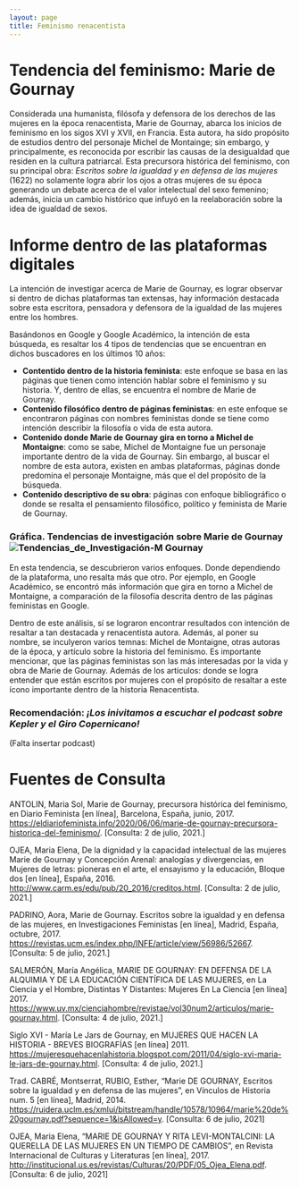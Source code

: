 ```yaml
---
layout: page
title: Feminismo renacentista
---
```


# Tendencia del feminismo: Marie de Gournay
Considerada una humanista, filósofa y defensora de los derechos de las mujeres en la época renacentista, Marie de Gournay, abarca los inicios de feminismo en los sigos XVI y XVII, en Francia. Esta autora, ha sido propósito de estudios dentro del personaje Michel de Montainge; sin embargo, y principalmente, es reconocida por escribir las causas de la desigualdad que residen en la cultura patriarcal.
Esta precursora histórica del feminismo, con su principal obra: *Escritos sobre la igualdad y en defensa de las mujeres* (1622) no solamente logra abrir los ojos a otras mujeres de su época generando un debate acerca de el valor intelectual del sexo femenino; además, inicia un cambio histórico que infuyó en la reelaboración sobre la idea de igualdad de sexos.

# Informe dentro de las plataformas digitales
La intención de investigar acerca de Marie de Gournay, es lograr observar si dentro de dichas plataformas tan extensas, hay información destacada sobre esta escritora, pensadora y defensora de la igualdad de las mujeres entre los hombres. 

Basándonos en Google y Google Académico, la intención de esta búsqueda, es resaltar los 4 tipos de tendencias que se encuentran en dichos buscadores en los últimos 10 años:

* **Contentido dentro de la historia feminista**: este enfoque se basa en las páginas que tienen como intención hablar sobre el feminismo y su historia. Y, dentro de ellas, se encuentra el nombre de Marie de Gournay.
* **Contenido filosófico dentro de páginas feministas**: en este enfoque se encontraron páginas con nombres feministas donde se tiene como intención describir la filosofía o vida de esta autora.
* **Contenido  donde Marie de Gournay gira en torno a Michel de Montaigne**: como se sabe, Michel de Montaigne fue un personaje importante dentro de la vida de Gournay. Sin embargo, al buscar el nombre de esta autora, existen en ambas plataformas, páginas donde predomina el personaje Montaigne, más que el del propósito de la búsqueda. 
* **Contenido descriptivo de su obra**: páginas con enfoque bibliográfico o donde se resalta el pensamiento filosófico, político y feminista de Marie de Gournay.

### Gráfica. Tendencias de investigación sobre Marie de Gournay![Tendencias_de_Investigación-M Gournay](https://user-images.githubusercontent.com/86990373/124838155-e2782d00-df4b-11eb-95b0-861cc4261a12.png)

En esta tendencia, se descubrieron varios enfoques. Donde dependiendo de la plataforma, uno resalta más que otro. Por ejemplo, en Google Académico, se encontró más información que gira en torno a Michel de Montaigne, a comparación de la filosofía descrita dentro de las páginas feministas en Google. 

Dentro de este análisis, sí se lograron encontrar resultados con intención de resaltar a tan destacada y renacentista autora. Además, al poner su nombre, se inculyeron varios temnas: Michel de Montaigne, otras autoras de la época, y artículo sobre la historia del feminismo. Es importante mencionar, que las páginas feministas son las más interesadas por la vida y obra de Marie de Gournay. Además de los artículos: donde se logra entender que están escritos por mujeres con el propósito de resaltar a este ícono importante dentro de la historia Renacentista.

### Recomendación: *¡Los inivitamos a escuchar el podcast sobre Kepler y el Giro Copernicano!* 

(Falta insertar podcast)

# Fuentes de Consulta
ANTOLIN, Maria Sol, Marie de Gournay, precursora histórica del feminismo, en Diario Feminista [en línea], Barcelona, España, junio, 2017. <https://eldiariofeminista.info/2020/06/06/marie-de-gournay-precursora-historica-del-feminismo/>.  [Consulta: 2 de julio, 2021.]

OJEA, Maria Elena, De la dignidad y la capacidad intelectual de las mujeres Marie de Gournay y Concepción Arenal: analogías y divergencias, en Mujeres de letras: pioneras en el arte, el ensayismo y la educación, Bloque dos [en línea], España, 2016. <http://www.carm.es/edu/pub/20_2016/creditos.html>.   [Consulta: 2 de julio, 2021.]

PADRINO, Aora, Marie de Gournay. Escritos sobre la igualdad y en defensa de las mujeres, en Investigaciones Feministas [en línea], Madrid, España, octubre, 2017. <https://revistas.ucm.es/index.php/INFE/article/view/56986/52667>. [Consulta: 5 de julio, 2021.]

SALMERÓN, María Angélica, MARIE DE GOURNAY: EN DEFENSA DE LA ALQUIMIA Y DE LA EDUCACIÓN CIENTÍFICA DE LAS MUJERES, en La Ciencia y el Hombre, Distintas Y Distantes: Mujeres En La Ciencia  [en línea] 2017. <https://www.uv.mx/cienciahombre/revistae/vol30num2/articulos/marie-gournay.html>. [Consulta: 4 de julio, 2021.]

Siglo XVI - María Le Jars de Gournay, en MUJERES QUE HACEN LA HISTORIA - BREVES BIOGRAFÍAS [en línea] 2011. <https://mujeresquehacenlahistoria.blogspot.com/2011/04/siglo-xvi-maria-le-jars-de-gournay.html>. [Consulta: 4 de julio, 2021.]

Trad. CABRÉ, Montserrat, RUBIO, Esther,  “Marie DE GOURNAY, Escritos sobre la igualdad y en defensa de las mujeres”, en Vínculos de Historia num. 5 [en línea], Madrid, 2014. <https://ruidera.uclm.es/xmlui/bitstream/handle/10578/10964/marie%20de%20gournay.pdf?sequence=1&isAllowed=y>.  [Consulta: 6 de julio, 2021]

OJEA, Maria Elena, “MARIE DE GOURNAY Y RITA LEVI-MONTALCINI: LA QUERELLA DE LAS MUJERES EN UN TIEMPO DE CAMBIOS”, en Revista Internacional de Culturas y Literaturas [en línea], 2017. <http://institucional.us.es/revistas/Culturas/20/PDF/05_Ojea_Elena.pdf>. [Consulta: 6 de julio, 2021]

